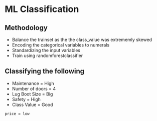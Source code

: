 # ML Classification

## Methodology
- Balance the trainset as the the class_value was extrememly skewed 
- Encoding the categorical variables to numerals
- Standardizing the input variables
- Train using randomforestclassifier

## Classifying the following 
- Maintenance = High
- Number of doors = 4
- Lug Boot Size = Big
- Safety = High
- Class Value = Good

```
price = low
